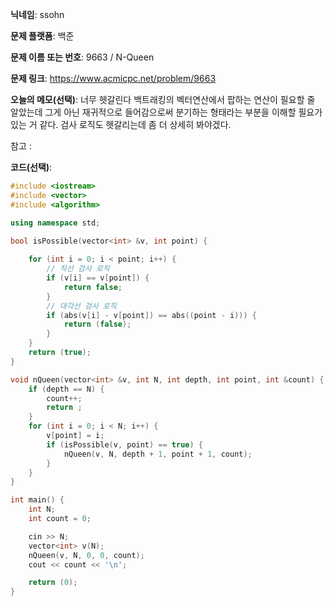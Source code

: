 **닉네임**: ssohn

**문제 플랫폼**: 백준

**문제 이름 또는 번호**: 9663 / N-Queen

**문제 링크**: https://www.acmicpc.net/problem/9663

**오늘의 메모(선택)**: 너무 헷갈린다 백트래킹의 벡터연산에서 팝하는 연산이 필요할 줄 알았는데 그게 아닌 재귀적으로 들어감으로써 분기하는 형태라는 부분을 이해할 필요가 있는 거 같다. 검사 로직도 헷갈리는데 좀 더 상세히 봐야겠다.

참고 :

**코드(선택)**:

```c++
#include <iostream>
#include <vector>
#include <algorithm>

using namespace std;

bool isPossible(vector<int> &v, int point) {
	
	for (int i = 0; i < point; i++) {
		// 직선 검사 로직
		if (v[i] == v[point]) {
			return false;
		}
		// 대각선 검사 로직
		if (abs(v[i] - v[point]) == abs((point - i))) {
			return (false);
		}
	}
	return (true);
}

void nQueen(vector<int> &v, int N, int depth, int point, int &count) {
	if (depth == N) {
		count++;
		return ;
	}
	for (int i = 0; i < N; i++) {
		v[point] = i;
		if (isPossible(v, point) == true) {
			nQueen(v, N, depth + 1, point + 1, count);
		}
	}
}

int main() {
	int N;
	int count = 0;

	cin >> N;
	vector<int> v(N);
	nQueen(v, N, 0, 0, count);
	cout << count << '\n';

	return (0);
}

```
